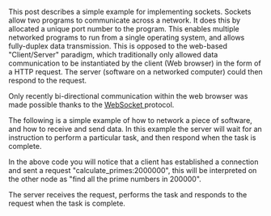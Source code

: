 This post describes a simple example for implementing sockets. Sockets allow two programs to communicate across a network. It does this by allocated a unique port number to the program. This enables multiple networked programs to run from a single operating system, and allows fully-duplex data transmission. This is opposed to the web-based "Client/Server" paradigm, which traditionally only allowed data communication to be instantiated by the client (Web browser) in the form of a HTTP request. The server (software on a networked computer) could then respond to the request. 

Only recently bi-directional communication within the web browser was made possible thanks to the <a href="http://chrismepham.co.uk/blog/programming/how-to-create-a-simple-super-fast-web-based-chat-program-using-java-websockets/">WebSocket </a>protocol.

The following is a simple example of how to network a piece of software, and how to receive and send data. In this example the server will wait for an instruction to perform a particular task, and then respond when the task is complete.
<script src="https://gist.github.com/final60/aa24894dd237e820496b.js"></script>
In the above code you will notice that a client has established a connection and sent a request "calculate_primes:2000000", this will be interpreted on the other node as "find all the prime numbers in 200000".

<script src="https://gist.github.com/final60/0e6addb6adc5d2c1cf7f.js"></script>
The server receives the request, performs the task and responds to the request when the task is complete.
